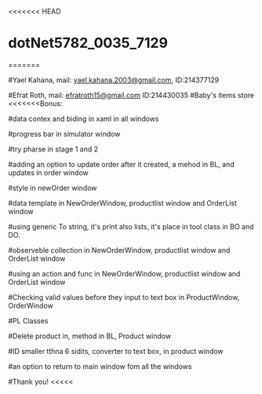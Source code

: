 <<<<<<< HEAD
# dotNet5782_0035_7129
=======

#Yael Kahana, mail: yael.kahana.2003@gmail.com, ID:214377129

#Efrat Roth, mail: efratroth15@gmail.com ID:214430035
#Baby's items store
<<<<<<<Bonus:

#data contex and biding in xaml in all windows

#progress bar in simulator window

#try pharse in stage 1 and 2

#adding an option to update order after it created, a mehod in BL, and updates in order window

#style in newOrder window

#data template in NewOrderWindow, productlist window and OrderList window

#using generic To string, it's print also lists, it's place in tool class in BO and DO.

#observeble collection in NewOrderWindow, productlist window and OrderList window

#using an action and func in NewOrderWindow, productlist window and OrderList window

#Checking valid values before they input to text box in ProductWindow, OrderWindow

#PL Classes

#Delete product in, method in BL, Product window

#ID smaller tthna 6 sidits, converter to text box, in product window

#an option to return to main window fom all the windows

#Thank you!
<<<<<


